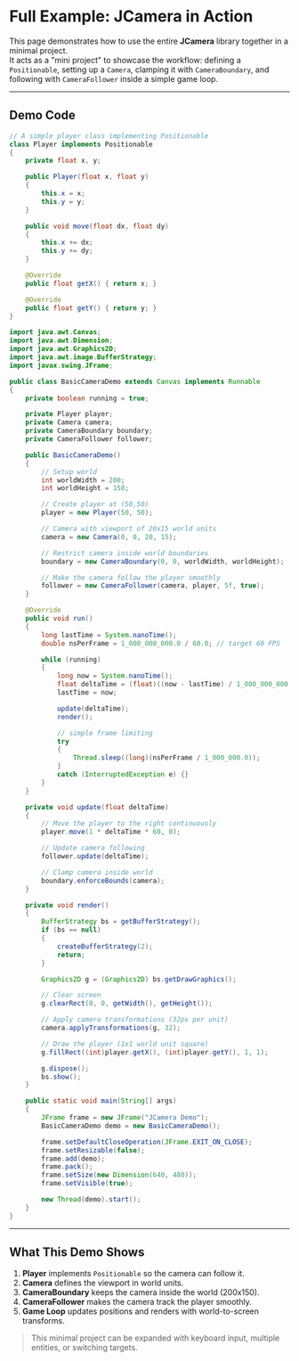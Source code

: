# Full Example: JCamera in Action

This page demonstrates how to use the entire **JCamera** library together in a minimal project.  
It acts as a "mini project" to showcase the workflow: defining a `Positionable`, setting up a `Camera`, clamping it with `CameraBoundary`, and following with `CameraFollower` inside a simple game loop.

---
## Demo Code

```java
// A simple player class implementing Positionable
class Player implements Positionable
{
    private float x, y;

    public Player(float x, float y)
    {
        this.x = x;
        this.y = y;
    }

    public void move(float dx, float dy)
    {
        this.x += dx;
        this.y += dy;
    }

    @Override
    public float getX() { return x; }

    @Override
    public float getY() { return y; }
}
```

```java
import java.awt.Canvas;
import java.awt.Dimension;
import java.awt.Graphics2D;
import java.awt.image.BufferStrategy;
import javax.swing.JFrame;

public class BasicCameraDemo extends Canvas implements Runnable
{
    private boolean running = true;

    private Player player;
    private Camera camera;
    private CameraBoundary boundary;
    private CameraFollower follower;

    public BasicCameraDemo()
    {
        // Setup world
        int worldWidth = 200;
        int worldHeight = 150;

        // Create player at (50,50)
        player = new Player(50, 50);

        // Camera with viewport of 20x15 world units
        camera = new Camera(0, 0, 20, 15);

        // Restrict camera inside world boundaries
        boundary = new CameraBoundary(0, 0, worldWidth, worldHeight);

        // Make the camera follow the player smoothly
        follower = new CameraFollower(camera, player, 5f, true);
    }

    @Override
    public void run()
    {
        long lastTime = System.nanoTime();
        double nsPerFrame = 1_000_000_000.0 / 60.0; // target 60 FPS

        while (running)
        {
            long now = System.nanoTime();
            float deltaTime = (float)((now - lastTime) / 1_000_000_000.0);
            lastTime = now;

            update(deltaTime);
            render();

            // simple frame limiting
            try 
            { 
	            Thread.sleep((long)(nsPerFrame / 1_000_000.0)); 
			} 
			catch (InterruptedException e) {}
        }
    }

    private void update(float deltaTime)
    {
        // Move the player to the right continuously
        player.move(1 * deltaTime * 60, 0);

        // Update camera following
        follower.update(deltaTime);

        // Clamp camera inside world
        boundary.enforceBounds(camera);
    }

    private void render()
    {
        BufferStrategy bs = getBufferStrategy();
        if (bs == null)
        {
            createBufferStrategy(2);
            return;
        }

        Graphics2D g = (Graphics2D) bs.getDrawGraphics();

        // Clear screen
        g.clearRect(0, 0, getWidth(), getHeight());

        // Apply camera transformations (32px per unit)
        camera.applyTransformations(g, 32);

        // Draw the player (1x1 world unit square)
        g.fillRect((int)player.getX(), (int)player.getY(), 1, 1);

        g.dispose();
        bs.show();
    }

    public static void main(String[] args)
    {
        JFrame frame = new JFrame("JCamera Demo");
        BasicCameraDemo demo = new BasicCameraDemo();

        frame.setDefaultCloseOperation(JFrame.EXIT_ON_CLOSE);
        frame.setResizable(false);
        frame.add(demo);
        frame.pack();
        frame.setSize(new Dimension(640, 480));
        frame.setVisible(true);

        new Thread(demo).start();
    }
}
```

---
## What This Demo Shows

1. **Player** implements `Positionable` so the camera can follow it.  
2. **Camera** defines the viewport in world units.  
3. **CameraBoundary** keeps the camera inside the world (200x150).  
4. **CameraFollower** makes the camera track the player smoothly.  
5. **Game Loop** updates positions and renders with world-to-screen transforms.  

> This minimal project can be expanded with keyboard input, multiple entities, or switching targets. 
